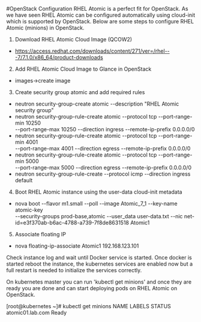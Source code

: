 #OpenStack Configuration
RHEL Atomic is a perfect fit for OpenStack. As we have seen RHEL Atomic can be configured automatically using cloud-init
which is supported by OpenStack. Below are some steps to configure RHEL Atomic (minions) in OpenStack.

1. Download RHEL Atomic Cloud Image (QCOW2)
- https://access.redhat.com/downloads/content/271/ver=/rhel---7/7.1.0/x86_64/product-downloads
2. Add RHEL Atomic Cloud Image to Glance in OpenStack
- images->create image
3. Create security group atomic and add required rules
- neutron security-group-create atomic --description "RHEL Atomic security group"
- neutron security-group-rule-create atomic --protocol tcp --port-range-min 10250 \
 --port-range-max 10250 --direction ingress --remote-ip-prefix 0.0.0.0/0
- neutron security-group-rule-create atomic --protocol tcp --port-range-min 4001 \
 --port-range-max 4001 --direction egress --remote-ip-prefix 0.0.0.0/0
- neutron security-group-rule-create atomic --protocol tcp --port-range-min 5000 \
 --port-range-max 5000 --direction egress --remote-ip-prefix 0.0.0.0/0
- neutron security-group-rule-create --protocol icmp --direction ingress default
4. Boot RHEL Atomic instance using the user-data cloud-init metadata
- nova boot --flavor m1.small --poll --image Atomic_7_1 --key-name atomic-key \
 --security-groups prod-base,atomic --user_data user-data.txt --nic net-id=e3f370ab-b6ac-4788-a739-7f8de8631518 Atomic1
5. Associate floating IP
- nova floating-ip-associate Atomic1 192.168.123.101

Check instance log and wait until Docker service is started. Once docker is started reboot the instance, the kubernetes
services are enabled now but a full restart is needed to initialize the services correctly.

On kubernetes master you can run 'kubectl get minions' and once they are ready you are done and can start deploying
pods on RHEL Atomic on OpenStack.

[root@kubernetes ~]# kubectl get minions
NAME                LABELS              STATUS
atomic01.lab.com    <none>              Ready
